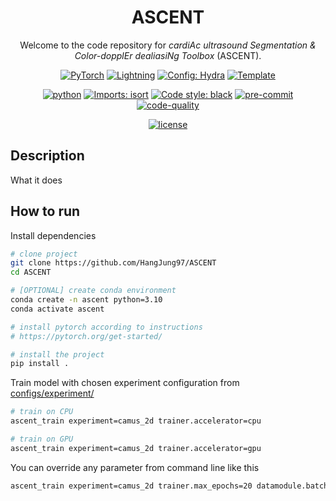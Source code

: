 <div align="center">

# ASCENT

Welcome to the code repository for *cardiAc ultrasound Segmentation & Color-dopplEr dealiasiNg Toolbox* (ASCENT).

<a href="https://pytorch.org/get-started/locally/"><img alt="PyTorch" src="https://img.shields.io/badge/PyTorch-ee4c2c?logo=pytorch&logoColor=white"></a>
<a href="https://pytorchlightning.ai/"><img alt="Lightning" src="https://img.shields.io/badge/-Lightning-792ee5?logo=pytorchlightning&logoColor=white"></a>
<a href="https://hydra.cc/"><img alt="Config: Hydra" src="https://img.shields.io/badge/Config-Hydra-89b8cd"></a>
<a href="https://github.com/ashleve/lightning-hydra-template"><img alt="Template" src="https://img.shields.io/badge/-Lightning--Hydra--Template-017F2F?style=flat&logo=github&labelColor=gray"></a><br>

[![python](https://img.shields.io/badge/-Python_3.9_%7C_3.10-blue?logo=python&logoColor=white)](https://github.com/pre-commit/pre-commit)
[![Imports: isort](https://img.shields.io/badge/%20imports-isort-%231674b1?style=flat&labelColor=ef8336)](https://pycqa.github.io/isort/)
[![Code style: black](https://img.shields.io/badge/code%20style-black-000000.svg)](https://github.com/psf/black)
[![pre-commit](https://img.shields.io/badge/Pre--commit-enabled-brightgreen?logo=pre-commit&logoColor=white)](https://github.com/pre-commit/pre-commit)
[![code-quality](https://github.com/HangJung97/ASCENT/actions/workflows/code-quality-main.yaml/badge.svg)](https://github.com/HangJung97/ASCENT/actions/workflows/code-quality-main.yaml)

[![license](https://img.shields.io/badge/License-Apache%202.0-blue.svg)](https://github.com/HangJung97/ASCENT#LICENSE)

</div>

## Description

What it does

## How to run

Install dependencies

```bash
# clone project
git clone https://github.com/HangJung97/ASCENT
cd ASCENT

# [OPTIONAL] create conda environment
conda create -n ascent python=3.10
conda activate ascent

# install pytorch according to instructions
# https://pytorch.org/get-started/

# install the project
pip install .
```

Train model with chosen experiment configuration from [configs/experiment/](configs/experiment/)

```bash
# train on CPU
ascent_train experiment=camus_2d trainer.accelerator=cpu

# train on GPU
ascent_train experiment=camus_2d trainer.accelerator=gpu
```

You can override any parameter from command line like this

```bash
ascent_train experiment=camus_2d trainer.max_epochs=20 datamodule.batch_size=8
```
